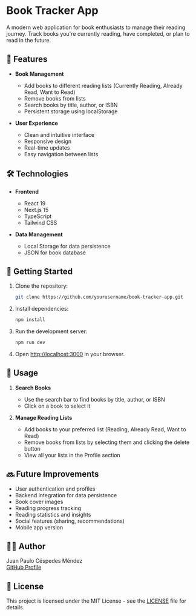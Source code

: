 # Book Tracker App

A modern web application for book enthusiasts to manage their reading journey. Track books you're currently reading, have completed, or plan to read in the future.

## 🌟 Features

- **Book Management**
  - Add books to different reading lists (Currently Reading, Already Read, Want to Read)
  - Remove books from lists
  - Search books by title, author, or ISBN
  - Persistent storage using localStorage

- **User Experience**
  - Clean and intuitive interface
  - Responsive design
  - Real-time updates
  - Easy navigation between lists

## 🛠️ Technologies

- **Frontend**
  - React 19
  - Next.js 15
  - TypeScript
  - Tailwind CSS

- **Data Management**
  - Local Storage for data persistence
  - JSON for book database

## 🚀 Getting Started

1. Clone the repository:
   ```bash
   git clone https://github.com/yourusername/book-tracker-app.git
   ```

2. Install dependencies:
   ```bash
   npm install
   ```

3. Run the development server:
   ```bash
   npm run dev
   ```

4. Open [http://localhost:3000](http://localhost:3000) in your browser.

## 📝 Usage

1. **Search Books**
   - Use the search bar to find books by title, author, or ISBN
   - Click on a book to select it

2. **Manage Reading Lists**
   - Add books to your preferred list (Reading, Already Read, Want to Read)
   - Remove books from lists by selecting them and clicking the delete button
   - View all your lists in the Profile section

## 🔜 Future Improvements

- User authentication and profiles
- Backend integration for data persistence
- Book cover images
- Reading progress tracking
- Reading statistics and insights
- Social features (sharing, recommendations)
- Mobile app version

## 👨‍💻 Author

Juan Paulo Céspedes Méndez  
[GitHub Profile](https://github.com/JpcespedesM)

## 📄 License

This project is licensed under the MIT License - see the [LICENSE](LICENSE) file for details.
